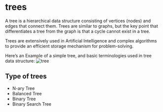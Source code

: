 # trees
A tree is a hierarchical data structure consisting of vertices (nodes) and edges that connect them. Trees are similar to graphs, but the key point that differentiates a tree from the graph is that a cycle cannot exist in a tree.

Trees are extensively used in Artificial Intelligence and complex algorithms to provide an efficient storage mechanism for problem-solving.

Here’s an Example of a simple tree, and basic terminologies used in tree data structure:
![tree](https://user-images.githubusercontent.com/12062521/134455499-f2c0928c-433d-44fd-8ce0-58065db3d8ca.png)

## Type of trees
 - N-ary Tree
 - Balanced Tree
 - Binary Tree
 - Binary Search Tree
